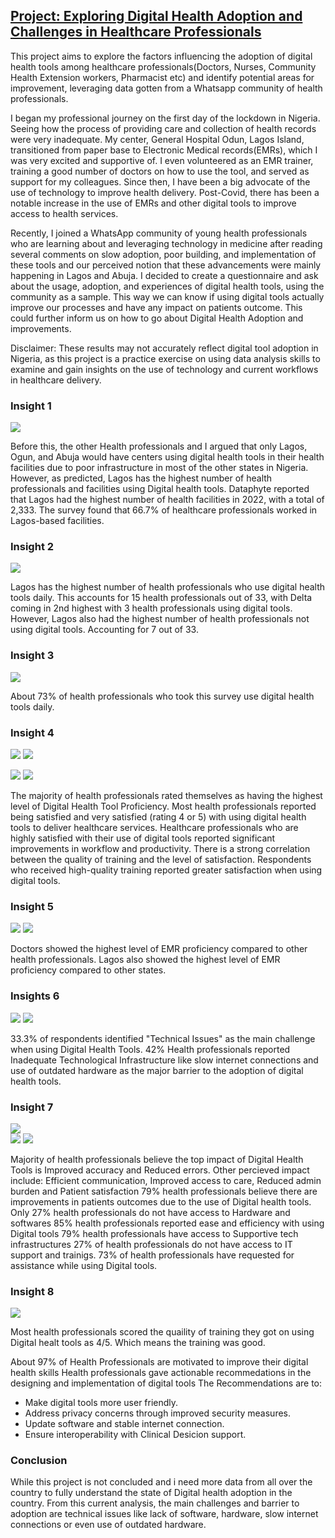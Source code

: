

## [Project: Exploring Digital Health Adoption and Challenges in Healthcare Professionals](https://github.com/Islamiaah/Exploring-Digital-Health-Adoption-and-Challenges-in-Healthcare-Professionals)

This project aims to explore the factors influencing the adoption of digital health tools among healthcare professionals(Doctors, Nurses, Community Health Extension workers, Pharmacist etc) and identify potential areas for improvement, leveraging data gotten from a Whatsapp community of health professionals. 

I began my professional journey on the first day of the lockdown in Nigeria. Seeing how the process of providing care and collection of health records were very inadequate. My center, General Hospital Odun, Lagos Island, transitioned from paper base to Electronic Medical records(EMRs), which I was very excited and supportive of. I even volunteered as an EMR trainer, training a good number of doctors on how to use the tool, and served as support for my colleagues. Since then, I have been a big advocate of the use of technology to improve health delivery. Post-Covid, there has been a notable increase in the use of EMRs and other digital tools to improve access to health services. 

Recently, I joined a WhatsApp community of young health professionals who are learning about and leveraging technology in medicine after reading several comments on slow adoption, poor building, and implementation of these tools and our perceived notion that these advancements were mainly happening in Lagos and Abuja. I decided to create a questionnaire and ask about the usage, adoption, and experiences of digital health tools, using the community as a sample. This way we can know if using digital tools actually improve our processes and have any impact on patients outcome. This could further inform us on how to go about Digital Health Adoption and improvements. 

Disclaimer: These results may not accurately reflect digital tool adoption in Nigeria, as this project is a practice exercise on using data analysis skills to examine and gain insights on the use of technology and current workflows in healthcare delivery.

### Insight 1 
![](/Images/States2.png)

Before this, the other Health professionals and I argued that only Lagos, Ogun, and Abuja would have centers using digital health tools in their health facilities due to poor infrastructure in most of the other states in Nigeria. However, as predicted, Lagos has the highest number of health professionals and facilities using Digital health tools. Dataphyte reported that Lagos had the highest number of health facilities in 2022, with a total of 2,333. The survey found that 66.7% of healthcare professionals worked in Lagos-based facilities.

### Insight 2 
 ![](/Images/Satae%20and%20daily%20use.png)

Lagos has the highest number of health professionals who use digital health tools daily. This accounts for 15 health professionals out of 33, with Delta coming in 2nd highest with 3 health professionals using digital tools. However, Lagos also had the highest number of health professionals not using digital tools. Accounting for 7 out of 33. 

### Insight 3 
 ![](/Images/Daily%20use%20of%20digital%20health%20tools%20.png)

About 73% of health professionals who took this survey use digital health tools daily.

### Insight 4
 ![](/Images/EMR%20Proficiency%20.png)              ![](/Images/Satisfaction%20level.png)

![](/Images/impact%20on%20workflow.png)              ![](/Images/Training%20quality%20.png)

The majority of health professionals rated themselves as having the highest level of Digital Health Tool Proficiency. Most health professionals reported being satisfied and very satisfied (rating 4 or 5) with using digital health tools to deliver healthcare services. Healthcare professionals who are highly satisfied with their use of digital tools reported significant improvements in workflow and productivity. There is a strong correlation between the quality of training and the level of satisfaction. Respondents who received high-quality training reported greater satisfaction when using digital tools.

### Insight 5 
![](/Images/job%20title%20vs%20emr%20.png)             ![](/Images/location%20vs%20emr.png)

Doctors showed the highest level of EMR proficiency compared to other health professionals. Lagos also showed the highest level of EMR proficiency compared to other states.

### Insights 6
![](/Images/newplot-4.png)        ![](/Images/newplot-5.png)

33.3% of respondents identified "Technical Issues" as the main challenge when using Digital Health Tools.
42% Health professionals reported Inadequate Technological Infrastructure like slow internet connections and use of outdated hardware as the major barrier to the adoption of digital health tools.

### Insight 7

![](/Images/percieved%20impact%20.png)        
![](/Images/Improvements%20in%20patients%20outcomes%20.png)
![](/Images/Access%20to%20IT%20support%20and%20training%20.png)

Majority of health professionals believe the top impact of Digital Health Tools is Improved accuracy and Reduced errors.
Other percieved impact include: Efficient communication, Improved access to care, Reduced admin burden and Patient satisfaction
79% health professionals believe there are improvements in patients outcomes due to the use of Digital health tools.
Only 27% health professionals do not have access to Hardware and softwares
85% health professionals reported ease and efficiency with using Digital tools
79% health professionals have access to Supportive tech infrastructures
27% of health professionals do not have access to IT support and trainigs.
73% of health professionals have requested for assistance while using Digital tools.

### Insight 8 

![](/Images/Training%20quality%20.png)

Most health professionals scored the quaility of training they got on using Digital healt tools as 4/5. Which means the training was good. 

About 97% of Health Professionals are motivated to improve their digital health skills
Health professionals gave actionable recommedations in the designing and implementation of digital tools
The Recommendations are to:
- Make digital tools more user friendly.
- Address privacy concerns through improved security measures.
- Update software and stable internet connection.
- Ensure interoperability with Clinical Desicion support.


### Conclusion
While this project is not concluded and i need more data from all over the country to fully understand the state of Digital health adoption in the country. 
From this current analysis, the main challenges and barrier to adoption are technical issues like lack of software, hardware, slow internet connections or even use of outdated hardware.
